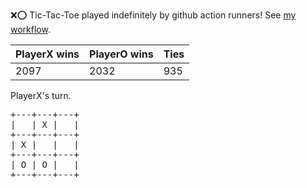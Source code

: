 :x::o: Tic-Tac-Toe played indefinitely by github action runners! See [my workflow](.github/workflows/play.yaml).

|PlayerX wins|PlayerO wins|Ties|
|-|-|-|
|2097|2032|935|

PlayerX's turn.

<pre>
+---+---+---+
|   | X |   |
+---+---+---+
| X |   |   |
+---+---+---+
| O | O |   |
+---+---+---+
</pre>